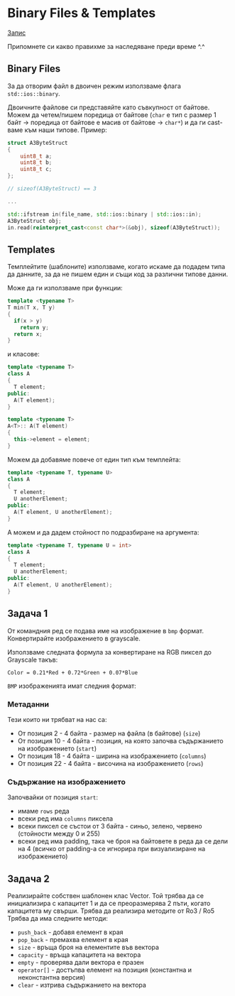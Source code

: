 # Binary Files & Templates

[Запис](https://drive.google.com/file/d/1SU-I3yg9Thmeu2sY3tJnm7SE-B_ov1Mm/view?usp=sharing)

Припомнете си какво правихме за наследяване преди време ^.^


## Binary Files

За да отворим файл в двоичен режим използваме флага `std::ios::binary`.

Двоичните файлове си представяйте като съвкупност от байтове. Можем да четем/пишем поредица от байтове (`char` е тип с размер 1 байт -> поредица от байтове е масив от байтове -> `char*`) и да ги cast-ваме към наши типове. 
Пример:

```c++
struct A3ByteStruct
{
    uint8_t a;
    uint8_t b;
    uint8_t c;
};

// sizeof(A3ByteStruct) == 3

...

std::ifstream in(file_name, std::ios::binary | std::ios::in);
A3ByteStruct obj;
in.read(reinterpret_cast<const char*>(&obj), sizeof(A3ByteStruct));

```

## Templates

Темплейтите (шаблоните) използваме, когато искаме да подадем типа да данните, за да не пишем един и същи код за различни типове данни.

Може да ги използваме при функции: 

```c++
template <typename T>
T min(T x, T y) 
{
  if(x > y)
    return y;
  return x;
}
```

и класове: 

```c++
template <typename T> 
class A 
{
  T element;
public:
  A(T element);
}

template <typename T>
A<T>:: A(T element)
{
  this->element = element;
}

```

Можем да добавяме повече от един тип към темплейта:

```c++
template <typename T, typename U> 
class A 
{
  T element;
  U anotherElement;
public:
  A(T element, U anotherElement);
}

```

А можем и да дадем стойност по подразбиране на аргумента:

```c++
template <typename T, typename U = int> 
class A 
{
  T element;
  U anotherElement;
public:
  A(T element, U anotherElement);
}
```

## Задача 1

От командния ред се подава име на изображение в `bmp` формат. Конвертирайте изображението в grayscale. 

Използваме следната формула за конвертиране на RGB пиксел до Grayscale такъв:

`Color = 0.21*Red + 0.72*Green + 0.07*Blue`

`BMP` изображенията имат следния формат:

### Метаданни
Тези които ни трябват на нас са:
- От позиция 2 - 4 байта - размер на файла (в байтове) (`size`)
- От позиция 10 - 4 байта - позиция, на която започва съдържанието на изображението (`start`)
- От позиция 18 - 4 байта - ширина на изображението (`columns`)
- От позиция 22 - 4 байта - височина на изображението (`rows`)

### Съдържание на изображението
Започвайки от позиция `start`:
- имаме `rows` реда
- всеки ред има `columns` пиксела
- всеки пиксел се състои от 3 байта - синьо, зелено, червено (стойности между 0 и 255)
- всеки ред има padding, така че броя на байтовете в реда да се дели на 4 (всичко от padding-а се игнорира при визуализиране на изображението)

## Задача 2
Реализирайте собствен шаблонен клас Vector.
Той трябва да се инициализира с капацитет 1 и да се преоразмерява 2 пъти, когато капацитета му свърши.
Трябва да реализира методите от Ro3 / Ro5
Трябва да има следните методи:
- `push_back` - добавя елемент в края
- `pop_back` - премахва елемент в края
- `size` - връща броя на елементите във вектора
- `capacity` - връща капацитета на вектора
- `empty` - проверява дали вектора е празен
- `operator[]` - достъпва елемент на позиция (константна и неконстантна версия)
- `clear` - изтрива съдържанието на вектора
